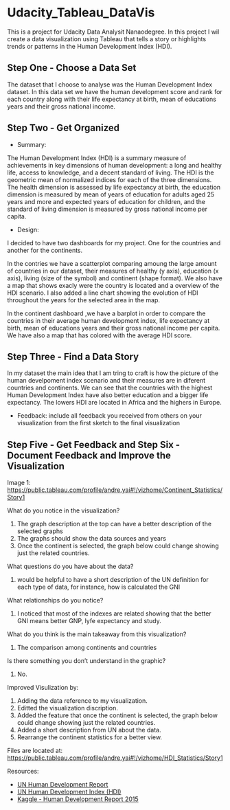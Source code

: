 
# Udacity_Tableau_DataVis


This is a project for Udacity Data Analysit Nanaodegree. In this project I wil create a data visualization using Tableau that tells a story or highlights trends or patterns in the Human Development Index (HDI).

## Step One - Choose a Data Set 

The dataset that I choose to analyse was the Human Development Index dataset. In this data set we have the human development score and rank for each country along with their life expectancy at birth, mean of educations years and their gross national income.

## Step Two - Get Organized

- Summary: 

The Human Development Index (HDI) is a summary measure of achievements in key dimensions of human development: a long and healthy life, access to knowledge, and a decent standard of living. The HDI is the geometric mean of normalized indices for each of the three dimensions. The health dimension is assessed by life expectancy at birth, the education dimension is measured by mean of years of education for adults aged 25 years and more and expected years of education for children, and the standard of living dimension is measured by gross national income per capita. 


- Design: 

I decided to have two dashboards for my project. One for the countries and another for the continents.

In the contries we have a scatterplot comparing amoung the large amount of countries in our dataset, their measures of healthy (y axis), education (x axis), living (size of the symbol) and continent (shape format). We also have a map that shows exacly were the country is located and a overview of the HDI scenario. I also added a line chart showing the evolution of HDI throughout the years for the selected area in the map.

In the continent dashboard ,we have a barplot in order to compare the countries in their average human development index, life expectancy at birth, mean of educations years and their gross national income per capita. We have also a map that has colored with the average HDI score.


## Step Three - Find a Data Story

In my dataset the main idea that I am tring to craft is how the picture of the human develpoment index scenario and their measures are in diferent countries and continents.
We can see that the countries with the highest Human Development Index have also better education and a bigger life expectancy. The lowers HDI are located in Africa and the highers in Europe.

- Feedback: include all feedback you received from others on your visualization from the first sketch to the final visualization

##  Step Five - Get Feedback and Step Six - Document Feedback and Improve the Visualization


Image 1: https://public.tableau.com/profile/andre.yai#!/vizhome/Continent_Statistics/Story1

What do you notice in the visualization?
1. The graph description at the top can have a better description of the selected graphs
2. The graphs should show the data sources and years
3. Once the continent is selected, the graph below could change showing just the related countries.

What questions do you have about the data?
1. would be helpful to have a short description of the UN definition for each type of data, for instance, how is calculated the GNI 

What relationships do you notice?
1. I noticed that most of the indexes are related showing that the better GNI means better GNP, lyfe expectancy and study.

What do you think is the main takeaway from this visualization?
1. The comparison among continents and countries

Is there something you don’t understand in the graphic?
1. No.


Improved Visulization by: 
1. Adding the data reference to my visualization.
2. Editted the visualization discription.
3. Added the feature that once the continent is selected, the graph below could change showing just the related countries.
4. Added a short description from UN about the data.
5. Rearrange the continent statistics for a better view.

Files are located at: https://public.tableau.com/profile/andre.yai#!/vizhome/HDI_Statistics/Story1


Resources: 

- [UN Human Development Report](http://hdr.undp.org/en/data)
- [UN Human Development Index (HDI)](http://hdr.undp.org/en/content/human-development-index-hdi)
- [Kaggle - Human Development Report 2015](https://www.kaggle.com/undp/human-development)


